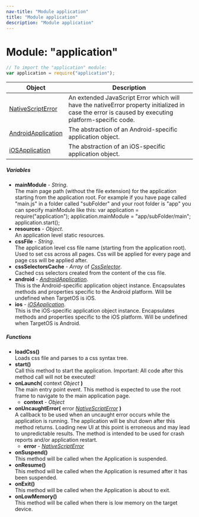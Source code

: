 ```yaml
---
nav-title: "Module application"
title: "Module application"
description: "Module application"
---
```

# Module: "application"

``` JavaScript
// To import the "application" module:
var application = require("application");
```

Object | Description
------|------------
[NativeScriptError](../application/NativeScriptError.md) | An extended JavaScript Error which will have the nativeError property initialized in case the error is caused by executing platform-specific code.
[AndroidApplication](../application/AndroidApplication.md) | The abstraction of an Android-specific application object.
[iOSApplication](../application/iOSApplication.md) | The abstraction of an iOS-specific application object.

##### Variables
 - **mainModule** - _String_.    
  The main page path (without the file extension) for the application starting from the application root. 
For example if you have page called "main.js" in a folder called "subFolder" and your root folder is "app" you can specify mainModule like this:
var application = require("application");
application.mainModule = "app/subFolder/main";
application.start();
 - **resources** - _Object_.    
  An application level static resources.
 - **cssFile** - _String_.    
  The application level css file name (starting from the application root). Used to set css across all pages.
Css will be applied for every page and page css will be applied after.
 - **cssSelectorsCache** - _Array_ of [_CssSelector_](../ui/styling/css-selector/CssSelector.md).    
  Cached css selectors created from the content of the css file.
 - **android** - [_AndroidApplication_](../application/AndroidApplication.md).    
  This is the Android-specific application object instance.
Encapsulates methods and properties specific to the Android platform.
Will be undefined when TargetOS is iOS.
 - **ios** - [_iOSApplication_](../application/iOSApplication.md).    
  This is the iOS-specific application object instance.
Encapsulates methods and properties specific to the iOS platform.
Will be undefined when TargetOS is Android.

##### Functions
 - **loadCss()**  
     Loads css file and parses to a css syntax tree.
 - **start()**  
     Call this method to start the application. Important: All code after this method call will not be executed!
 - **onLaunch(** context _Object_ **)**  
     The main entry point event. This method is expected to use the root frame to navigate to the main application page.
   - **context** - _Object_
 - **onUncaughtError(** error [_NativeScriptError_](../application/NativeScriptError.md) **)**  
     A callback to be used when an uncaught error occurs while the application is running.
The application will be shut down after this method returns.
Loading new UI at this point is erroneous and may lead to unpredictable results.
The method is intended to be used for crash reports and/or application restart. 
   - **error** - [_NativeScriptError_](../application/NativeScriptError.md)
 - **onSuspend()**  
     This method will be called when the Application is suspended.
 - **onResume()**  
     This method will be called when the Application is resumed after it has been suspended.
 - **onExit()**  
     This method will be called when the Application is about to exit.
 - **onLowMemory()**  
     This method will be called when there is low memory on the target device.